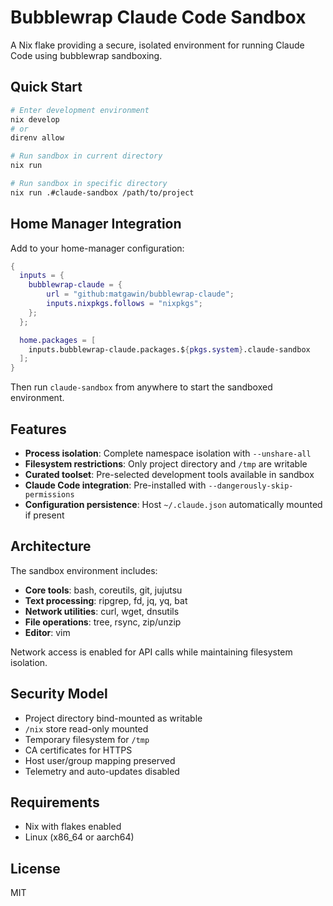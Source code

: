 # Bubblewrap Claude Code Sandbox

A Nix flake providing a secure, isolated environment for running Claude Code using bubblewrap sandboxing.

## Quick Start

```bash
# Enter development environment
nix develop
# or
direnv allow

# Run sandbox in current directory
nix run

# Run sandbox in specific directory
nix run .#claude-sandbox /path/to/project
```

## Home Manager Integration

Add to your home-manager configuration:

```nix
{
  inputs = {
    bubblewrap-claude = {
        url = "github:matgawin/bubblewrap-claude";
        inputs.nixpkgs.follows = "nixpkgs";
    };
  };

  home.packages = [
    inputs.bubblewrap-claude.packages.${pkgs.system}.claude-sandbox
  ];
}
```

Then run `claude-sandbox` from anywhere to start the sandboxed environment.

## Features

- **Process isolation**: Complete namespace isolation with `--unshare-all`
- **Filesystem restrictions**: Only project directory and `/tmp` are writable
- **Curated toolset**: Pre-selected development tools available in sandbox
- **Claude Code integration**: Pre-installed with `--dangerously-skip-permissions`
- **Configuration persistence**: Host `~/.claude.json` automatically mounted if present

## Architecture

The sandbox environment includes:

- **Core tools**: bash, coreutils, git, jujutsu
- **Text processing**: ripgrep, fd, jq, yq, bat
- **Network utilities**: curl, wget, dnsutils
- **File operations**: tree, rsync, zip/unzip
- **Editor**: vim

Network access is enabled for API calls while maintaining filesystem isolation.

## Security Model

- Project directory bind-mounted as writable
- `/nix` store read-only mounted
- Temporary filesystem for `/tmp`
- CA certificates for HTTPS
- Host user/group mapping preserved
- Telemetry and auto-updates disabled

## Requirements

- Nix with flakes enabled
- Linux (x86_64 or aarch64)

## License

MIT